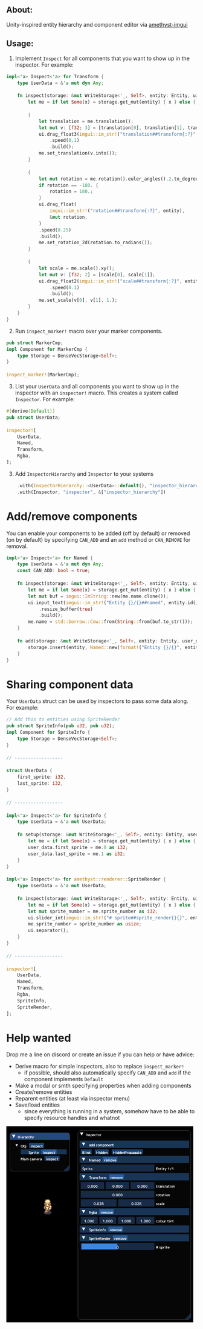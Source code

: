 ## About:
Unity-inspired entity hierarchy and component editor via [amethyst-imgui](https://github.com/Awpteamoose/amethyst-imgui)

## Usage:
1. Implement `Inspect` for all components that you want to show up in the inspector. For example:
```rust
impl<'a> Inspect<'a> for Transform {
	type UserData = &'a mut dyn Any;

	fn inspect(storage: &mut WriteStorage<'_, Self>, entity: Entity, ui: &imgui::Ui<'_>, _user_data: Self::UserData) {
		let me = if let Some(x) = storage.get_mut(entity) { x } else { return; };

		{
			let translation = me.translation();
			let mut v: [f32; 3] = [translation[0], translation[1], translation[2]];
			ui.drag_float3(imgui::im_str!("translation##transform{:?}", entity), &mut v)
				.speed(0.1)
				.build();
			me.set_translation(v.into());
		}

		{
			let mut rotation = me.rotation().euler_angles().2.to_degrees();
			if rotation == -180. {
				rotation = 180.;
			}
			ui.drag_float(
				imgui::im_str!("rotation##transform{:?}", entity),
				&mut rotation,
			)
			.speed(0.25)
			.build();
			me.set_rotation_2d(rotation.to_radians());
		}

		{
			let scale = me.scale().xy();
			let mut v: [f32; 2] = [scale[0], scale[1]];
			ui.drag_float2(imgui::im_str!("scale##transform{:?}", entity), &mut v)
				.speed(0.1)
				.build();
			me.set_scale(v[0], v[1], 1.);
		}
	}
}
```
2. Run `inspect_marker!` macro over your marker components.
```rust
pub struct MarkerCmp;
impl Component for MarkerCmp {
	type Storage = DenseVecStorage<Self>;
}

inspect_marker!(MarkerCmp);
```
3. List your `UserData` and all components you want to show up in the inspector with an `inspector!` macro. This creates a system called `Inspector`. For example:
```rust
#[derive(Default)]
pub struct UserData;

inspector![
	UserData,
	Named,
	Transform,
	Rgba,
];
```
3. Add `InspectorHierarchy` and `Inspector` to your systems
```rust
	.with(InspectorHierarchy::<UserData>::default(), "inspector_hierarchy", &[])
	.with(Inspector, "inspector", &["inspector_hierarchy"])
```

# Add/remove components
You can enable your components to be added (off by default) or removed (on by default) by specifying `CAN_ADD` and an `add` method or `CAN_REMOVE` for removal.
```rust
impl<'a> Inspect<'a> for Named {
	type UserData = &'a mut dyn Any;
	const CAN_ADD: bool = true;

	fn inspect(storage: &mut WriteStorage<'_, Self>, entity: Entity, ui: &imgui::Ui<'_>, _user_data: Self::UserData) {
		let me = if let Some(x) = storage.get_mut(entity) { x } else { return; };
		let mut buf = imgui::ImString::new(me.name.clone());
		ui.input_text(imgui::im_str!("Entity {}/{}##named", entity.id(), entity.gen().id()), &mut buf)
			.resize_buffer(true)
			.build();
		me.name = std::borrow::Cow::from(String::from(buf.to_str()));
	}

	fn add(storage: &mut WriteStorage<'_, Self>, entity: Entity, user_data: Self::UserData) {
		storage.insert(entity, Named::new(format!("Entity {}/{}", entity.id(), entity.gen().id()))).unwrap();
	}
}
```

# Sharing component data
Your `UserData` struct can be used by inspectors to pass some data along. For example:
```rust
// Add this to entities using SpriteRender
pub struct SpriteInfo(pub u32, pub u32);
impl Component for SpriteInfo {
	type Storage = DenseVecStorage<Self>;
}

// ------------------

struct UserData {
	first_sprite: i32,
	last_sprite: i32,
}

// ------------------

impl<'a> Inspect<'a> for SpriteInfo {
	type UserData = &'a mut UserData;

	fn setup(storage: &mut WriteStorage<'_, Self>, entity: Entity, user_data: Self::UserData) {
		let me = if let Some(x) = storage.get_mut(entity) { x } else { return; };
		user_data.first_sprite = me.0 as i32;
		user_data.last_sprite = me.1 as i32;
	}
}

impl<'a> Inspect<'a> for amethyst::renderer::SpriteRender {
	type UserData = &'a mut UserData;

	fn inspect(storage: &mut WriteStorage<'_, Self>, entity: Entity, ui: &imgui::Ui<'_>, _user_data: Self::UserData) {
		let me = if let Some(x) = storage.get_mut(entity) { x } else { return; };
		let mut sprite_number = me.sprite_number as i32;
		ui.slider_int(imgui::im_str!("# sprite##sprite_render{}{}", entity.id(), entity.gen().id()), &mut sprite_number, user_data.first_sprite, user_data.last_sprite).build();
		me.sprite_number = sprite_number as usize;
		ui.separator();
	}
}

// ------------------

inspector![
	UserData,
	Named,
	Transform,
	Rgba,
	SpriteInfo,
	SpriteRender,
];
```

# Help wanted
Drop me a line on discord or create an issue if you can help or have advice:

* Derive macro for simple inspectors, also to replace `inspect_marker!`
	* if possible, should also automatically specify `CAN_ADD` and `add` if the component implements `Default`
* Make a modal or smth specifying properties when adding components
* Create/remove entities
* Reparent entities (at least via inspector menu)
* Save/load entities
	* since everything is running in a system, somehow have to be able to specify resource handles and whatnot

![screenshot](https://raw.githubusercontent.com/awpteamoose/amethyst-inspector/master/screenshot.png)
